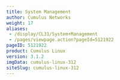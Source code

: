 ```yaml
---
title: System Management
author: Cumulus Networks
weight: 17
aliases:
 - /display/CL31/System+Management
 - /pages/viewpage.action?pageId=5121922
pageID: 5121922
product: Cumulus Linux
version: 3.1.2
imgData: cumulus-linux-312
siteSlug: cumulus-linux-312
---
```


